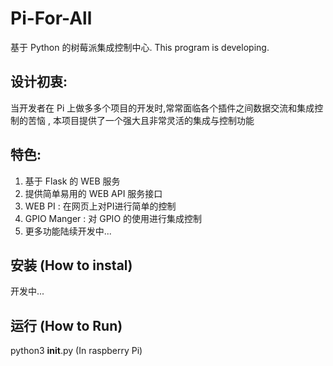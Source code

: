 # Pi-For-All
基于 Python 的树莓派集成控制中心.
This program is developing.

## 设计初衷: 
当开发者在 Pi 上做多多个项目的开发时,常常面临各个插件之间数据交流和集成控制的苦恼 , 本项目提供了一个强大且非常灵活的集成与控制功能

## 特色:
  1. 基于 Flask 的 WEB 服务
  2. 提供简单易用的 WEB API 服务接口
  3. WEB PI : 在网页上对PI进行简单的控制
  4. GPIO Manger : 对 GPIO 的使用进行集成控制
  5. 更多功能陆续开发中...

## 安装 (How to instal)
    
  开发中...
    
## 运行 (How to Run)

  python3 __init__.py (In raspberry Pi)
